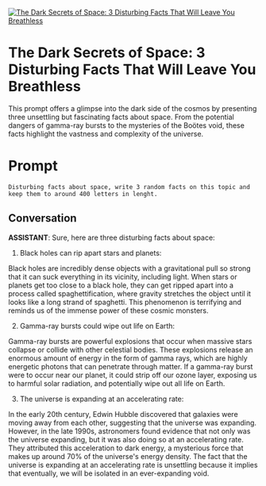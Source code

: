 
[![The Dark Secrets of Space: 3 Disturbing Facts That Will Leave You Breathless](https://flow-prompt-covers.s3.us-west-1.amazonaws.com/icon/illustrative/illus_6.png)]()
# The Dark Secrets of Space: 3 Disturbing Facts That Will Leave You Breathless 
This prompt offers a glimpse into the dark side of the cosmos by presenting three unsettling but fascinating facts about space. From the potential dangers of gamma-ray bursts to the mysteries of the Boötes void, these facts highlight the vastness and complexity of the universe.

# Prompt

```
Disturbing facts about space, write 3 random facts on this topic and keep them to around 400 letters in lenght. 
```

## Conversation

**ASSISTANT**: Sure, here are three disturbing facts about space:



1. Black holes can rip apart stars and planets: 



Black holes are incredibly dense objects with a gravitational pull so strong that it can suck everything in its vicinity, including light. When stars or planets get too close to a black hole, they can get ripped apart into a process called spaghettification, where gravity stretches the object until it looks like a long strand of spaghetti. This phenomenon is terrifying and reminds us of the immense power of these cosmic monsters.



2. Gamma-ray bursts could wipe out life on Earth: 



Gamma-ray bursts are powerful explosions that occur when massive stars collapse or collide with other celestial bodies. These explosions release an enormous amount of energy in the form of gamma rays, which are highly energetic photons that can penetrate through matter. If a gamma-ray burst were to occur near our planet, it could strip off our ozone layer, exposing us to harmful solar radiation, and potentially wipe out all life on Earth.



3. The universe is expanding at an accelerating rate: 



In the early 20th century, Edwin Hubble discovered that galaxies were moving away from each other, suggesting that the universe was expanding. However, in the late 1990s, astronomers found evidence that not only was the universe expanding, but it was also doing so at an accelerating rate. They attributed this acceleration to dark energy, a mysterious force that makes up around 70% of the universe's energy density. The fact that the universe is expanding at an accelerating rate is unsettling because it implies that eventually, we will be isolated in an ever-expanding void.


